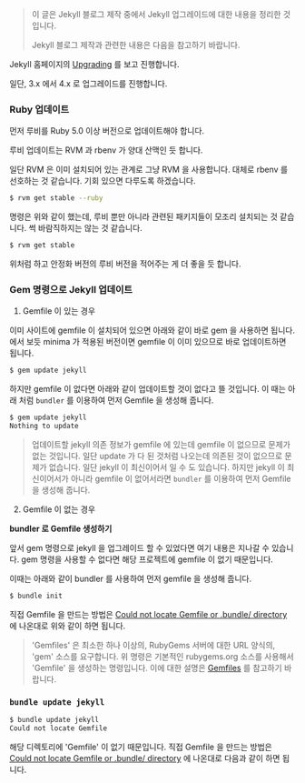 >이 글은 Jekyll 블로그 제작 중에서 Jekyll 업그레이드에 대한 내용을 정리한 것입니다.
>
>Jekyll 블로그 제작과 관련한 내용은 다음을 참고하기 바랍니다.

Jekyll 홈페이지의 [Upgrading](https://jekyllrb.com/docs/upgrading/) 를 보고 진행합니다.

일단, 3.x 에서 4.x 로 업그레이드를 진행합니다.

### Ruby 업데이트

먼저 루비를 Ruby 5.0 이상 버전으로 업데이트해야 합니다.

루비 업데이트는 RVM 과 rbenv 가 양대 산맥인 듯 합니다.

일단 RVM 은 이미 설치되어 있는 관계로 그냥 RVM 을 사용합니다. 대체로 rbenv 를 선호하는 것 같습니다. 기회 있으면 다루도록 하겠습니다.

```sh
$ rvm get stable --ruby
```

명령은 위와 같이 했는데, 루비 뿐만 아니라 관련된 패키지들이 모조리 설치되는 것 같습니다. 썩 바람직하지는 않는 것 같습니다.

```sh
$ rvm get stable
```

위처럼 하고 안정화 버전의 루비 버전을 적어주는 게 더 좋을 듯 합니다.

### Gem 명령으로 Jekyll 업데이트

1. Gemfile 이 있는 경우

이미 사이트에 gemfile 이 설치되어 있으면 아래와 같이 바로 gem 을 사용하면 됩니다. []() 에서 보듯 minima 가 적용된 버전이면 gemfile 이 이미 있으므로 바로 업데이트하면 됩니다.

```sh
$ gem update jekyll
```

하지만 gemfile 이 없다면 아래와 같이 업데이트할 것이 없다고 뜰 것입니다. 이 때는 아래 처럼 `bundler` 를 이용하여 먼저 Gemfile 을 생성해 줍니다.

```sh
$ gem update jekyll
Nothing to update
```

> 업데이트할 jekyll 의존 정보가 gemfile 에 있는데 gemfile 이 없으므로 문제가 없는 것입니다. 일단 update 가 다 된 것처럼 나오는데 의존된 것이 없으므로 문제가 없습니다. 일단 jekyll 이 최신이어서 일 수 도 있습니다. 하지만 jekyll 이 최신이어서가 아니라 gemfile 이 없어서라면 `bundler` 를 이용하여 먼저 Gemfile 을 생성해 줍니다.

2. Gemfile 이 없는 경우

**bundler 로 Gemfile 생성하기**

앞서 gem 명령으로 jekyll 을 업그레이드 할 수 있었다면 여기 내용은 지나갈 수 있습니다. gem 명령을 사용할 수 없다면 해당 프로젝트에 gemfile 이 없기 때문입니다.

이때는 아래와 같이 bundler 를 사용하여 먼저 gemfile 을 생성해 줍니다.

```sh
$ bundle init
```

직접 Gemfile 을 만드는 방법은 [Could not locate Gemfile or .bundle/ directory](https://forestry.io/docs/troubleshooting/could-not-locate-gemfile-or-bundle-directory/) 에 나온대로 위와 같이 하면 됩니다.

> 'Gemfiles' 은 최소한 하나 이상의, RubyGems 서버에 대한 URL 양식의, 'gem' 소스를 요구합니다. 위 명령은 기본적인 rubygems.org 소스를 사용해서 'Gemfile' 을 생성하는 명령입니다. 이에 대한 설명은 [Gemfiles](https://bundler.io/gemfile.html#gemfiles) 를 참고하기 바랍니다.


### `bundle update jekyll`

```sh
$ bundle update jekyll
Could not locate Gemfile
```

해당 디렉토리에 'Gemfile' 이 없기 때문입니다. 직접 Gemfile 을 만드는 방법은 [Could not locate Gemfile or .bundle/ directory](https://forestry.io/docs/troubleshooting/could-not-locate-gemfile-or-bundle-directory/) 에 나온대로 다음과 같이 하면 됩니다.
